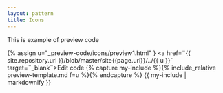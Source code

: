 ```yaml
---
layout: pattern
title: Icons
---
```

<div class="pl-pattern">
This is  example of preview code

{% assign u="_preview-code/icons/preview1.html" }
<a href=¨{{ site.repository.url }}/blob/master/site{{page.url}}/../{{ u }}¨ target=¨_blank¨>Edit code</a>
{% capture my-include %}{% include_relative preview-template.md f=u %}{% endcapture %}
{{ my-include | markdownify }}

</div>